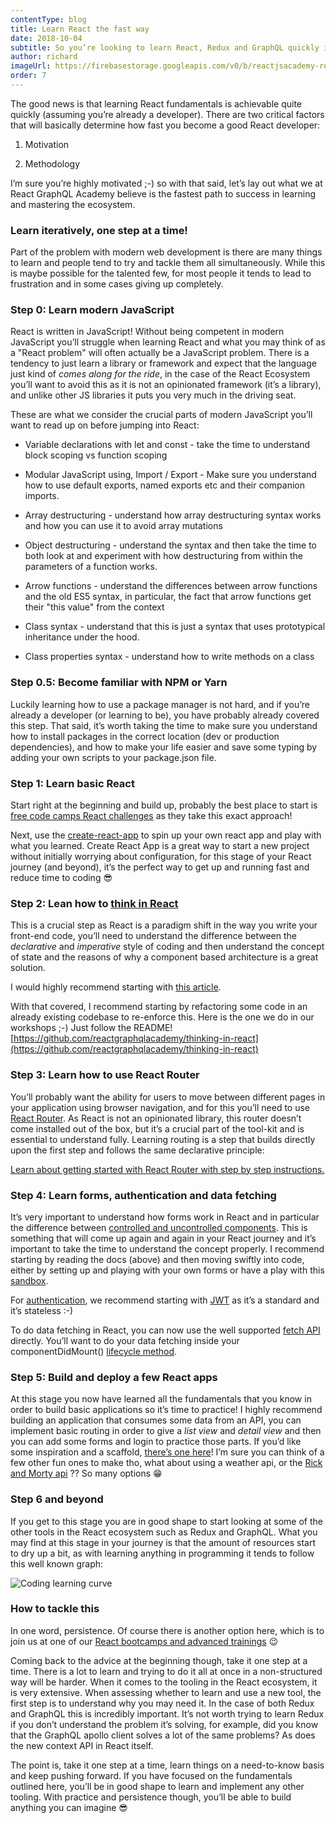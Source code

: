 ```yaml
---
contentType: blog
title: Learn React the fast way
date: 2018-10-04
subtitle: So you’re looking to learn React, Redux and GraphQL quickly in order to become a sought after front-end engineer?
author: richard
imageUrl: https://firebasestorage.googleapis.com/v0/b/reactjsacademy-react.appspot.com/o/blog%20post%20images%2Fcoding_learning_curve.png?alt=media
order: 7
---
```


The good news is that learning React fundamentals is achievable quite quickly (assuming you’re already a developer). There are two critical factors that will basically determine how fast you become a good React developer:

1. Motivation

2. Methodology

I’m sure you’re highly motivated ;-) so with that said, let’s lay out what we at React GraphQL Academy believe is the fastest path to success in learning and mastering the ecosystem.

### Learn iteratively, one step at a time! <a name="learn-iteratively"></a>

Part of the problem with modern web development is there are many things to learn and people tend to try and tackle them all simultaneously. While this is maybe possible for the talented few, for most people it tends to lead to frustration and in some cases giving up completely.

### Step 0: Learn modern JavaScript <a name="learn-modern-js"></a>

React is written in JavaScript! Without being competent in modern JavaScript you’ll struggle when learning React and what you may think of as a "React problem" will often actually be a JavaScript problem. There is a tendency to just learn a library or framework and expect that the language just kind of _comes along for the ride_, in the case of the React Ecosystem you’ll want to avoid this as it is not an opinionated framework (it’s a library), and unlike other JS libraries it puts you very much in the driving seat.

These are what we consider the crucial parts of modern JavaScript you’ll want to read up on before jumping into React:

- Variable declarations with let and const - take the time to understand block scoping vs function scoping

- Modular JavaScript using, Import / Export - Make sure you understand how to use default exports, named exports etc and their companion imports.

- Array destructuring - understand how array destructuring syntax works and how you can use it to avoid array mutations

- Object destructuring - understand the syntax and then take the time to both look at and experiment with how destructuring from within the parameters of a function works.

- Arrow functions - understand the differences between arrow functions and the old ES5 syntax, in particular, the fact that arrow functions get their "this value" from the context

- Class syntax - understand that this is just a syntax that uses prototypical inheritance under the hood.

- Class properties syntax - understand how to write methods on a class

### Step 0.5: Become familiar with NPM or Yarn <a name="npm-yarn"></a>

Luckily learning how to use a package manager is not hard, and if you’re already a developer (or learning to be), you have probably already covered this step. That said, it’s worth taking the time to make sure you understand how to install packages in the correct location (dev or production dependencies), and how to make your life easier and save some typing by adding your own scripts to your package.json file.

### Step 1: Learn basic React <a name="basic-react"></a>

Start right at the beginning and build up, probably the best place to start is [free code camps React challenges](https://learn.freecodecamp.org/front-end-libraries/react/) as they take this exact approach!

Next, use the [create-react-app](https://github.com/facebook/create-react-app) to spin up your own react app and play with what you learned. Create React App is a great way to start a new project without initially worrying about configuration, for this stage of your React journey (and beyond), it’s the perfect way to get up and running fast and reduce time to coding 😎

### Step 2: Lean how to <a href="/react/introduction-to-thinking-in-react/">think in React</a> <a name="think-in-react"></a>

This is a crucial step as React is a paradigm shift in the way you write your front-end code, you’ll need to understand the difference between the _declarative_ and _imperative_ style of coding and then understand the concept of state and the reasons of why a component based
architecture is a great solution.

I would highly recommend starting with [this article](/react/introduction-to-thinking-in-react/).

With that covered, I recommend starting by refactoring some code in an already existing codebase to re-enforce this. Here is the one we do in our workshops ;-) Just follow the README! [https://github.com/reactgraphqlacademy/thinking-in-react](https://github.com/reactgraphqlacademy/thinking-in-react)

### Step 3: Learn how to use React Router <a name="react-router"></a>

You’ll probably want the ability for users to move between different pages in your application using browser navigation, and for this you’ll need to use [React Router](https://reacttraining.com/react-router/core/guides/philosophy). As React is not an opinionated library, this router doesn’t come installed out of the box, but it’s a crucial part of the tool-kit and is essential to understand fully. Learning routing is a step that builds directly upon the first step and follows the same declarative principle:

[Learn about getting started with React Router with step by step instructions.](https://medium.com/leanjs/declarative-routing-with-react-router-v4-7419c198e93f)

### Step 4: Learn forms, authentication and data fetching <a name="forms-auth"></a>

It’s very important to understand how forms work in React and in particular the difference between [controlled and uncontrolled components](/react/react-forms-controlled-and-uncontrolled-components/). This is something that will come up again and again in your React journey and it’s important to take the time to understand the concept properly. I recommend starting by reading the docs (above) and then moving swiftly into code, either by setting up and playing with your own forms or have a play with this [sandbox](https://codesandbox.io/s/rj58p6v6n4).

For [authentication](/react/secure-react-apps-using-JWT-and-react-router#authentication-vs-authorization), we recommend starting with [JWT](/blog/secure-react-apps-using-JWT-and-react-router#jwt) as it’s a standard and it’s stateless :-)

To do data fetching in React, you can now use the well supported [fetch API](https://developer.mozilla.org/en-US/docs/Web/API/Fetch_API) directly. You’ll want to do your data fetching inside your componentDidMount() [lifecycle method](https://reactjs.org/docs/state-and-lifecycle.html).

### Step 5: Build and deploy a few React apps <a name="build-and-deploy"></a>

At this stage you now have learned all the fundamentals that you know in order to build basic applications so it’s time to practice! I highly recommend building an application that consumes some data from an API, you can implement basic routing in order to give a _list view_ and _detail view_ and then you can add some forms and login to practice those parts. If you’d like some inspiration and a scaffold, [there’s one here](https://github.com/reactgraphqlacademy/fb-messenger/tree/recap1)! I’m sure you can think of a few other fun ones to make tho, what about using a weather api, or the [Rick and Morty api](https://rickandmortyapi.com/) ?? So many options 😁

<marketingcard text="🎉🎉 New course - GraphQL Bootcamp! 🎉🎉" to="/graphql/training/bootcamp/" button-text="Learn GraphQL"></marketingcard>

### Step 6 and beyond <a name="beyond"></a>

If you get to this stage you are in good shape to start looking at some of the other tools in the React ecosystem such as Redux and GraphQL. What you may find at this stage in your journey is that the amount of resources start to dry up a bit, as with learning anything in programming it tends to follow this well known graph:

<img placeholder-height="368px" src="https://firebasestorage.googleapis.com/v0/b/reactjsacademy-react.appspot.com/o/blog%20post%20images%2Fcoding_learning_curve.png?alt=media" alt="Coding learning curve"></img>

### How to tackle this <a name="how-to-tackle-this"></a>

In one word, persistence. Of course there is another option here, which is to join us at one of our [React bootcamps and advanced trainings](/react/training/bootcamp/) 😉

Coming back to the advice at the beginning though, take it one step at a time. There is a lot to learn and trying to do it all at once in a non-structured way will be harder. When it comes to the tooling in the React ecosystem, it is very extensive. When assessing whether to learn and use a new tool, the first step is to understand why you may need it. In the case of both Redux and GraphQL this is incredibly important. It’s not worth trying to learn Redux if you don’t understand the problem it’s solving, for example, did you know that the GraphQL apollo client solves a lot of the same problems? As does the new context API in React itself.

The point is, take it one step at a time, learn things on a need-to-know basis and keep pushing forward. If you have focused on the fundamentals outlined here, you’ll be in good shape to learn and implement any other tooling. With practice and persistence though, you’ll be able to build anything you can imagine 😎
